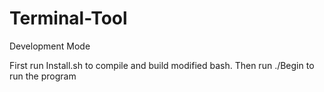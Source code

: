 Terminal-Tool
=============
Development Mode

First run Install.sh to compile and build modified bash.
Then run ./Begin to run the program
